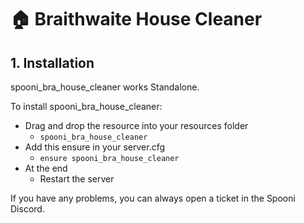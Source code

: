 # 🏠 Braithwaite House Cleaner

## 1. Installation
spooni_bra_house_cleaner works Standalone.  

To install spooni_bra_house_cleaner:
- Drag and drop the resource into your resources folder
  - `spooni_bra_house_cleaner`
- Add this ensure in your server.cfg
  - `ensure spooni_bra_house_cleaner`
- At the end
  - Restart the server

If you have any problems, you can always open a ticket in the Spooni Discord.